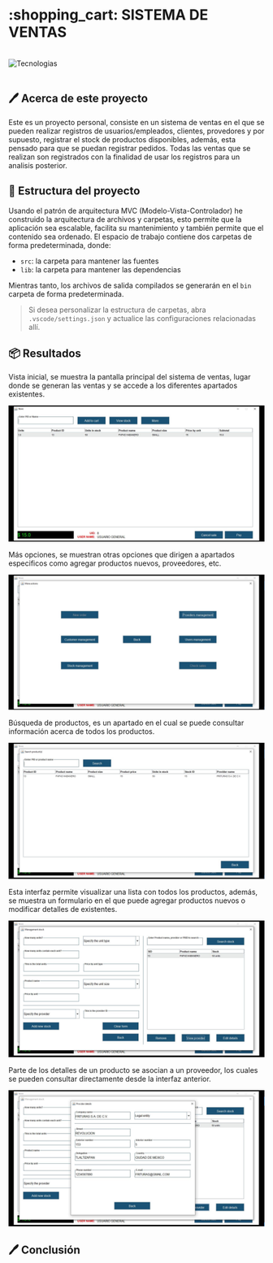 <h1 align="left"> :shopping_cart: SISTEMA DE VENTAS </h1>

<br><img align="left" src="https://skillicons.dev/icons?i=vscode,java,mysql,github,git" height="37" alt="Tecnologias"><br><br>

## :pen: Acerca de este proyecto

Este es un proyecto personal, consiste en un sistema de ventas en el que se pueden realizar registros de usuarios/empleados, clientes, provedores y por supuesto, registrar el stock de productos disponibles, además, esta pensado para que se puedan registrar pedidos. Todas las ventas que se realizan son registrados con la finalidad de usar los registros para un analisis posterior.

## :hammer: Estructura del proyecto

Usando el patrón de arquitectura MVC (Modelo-Vista-Controlador) he construido la arquitectura de archivos y carpetas, esto permite que la aplicación sea escalable, facilita su mantenimiento y también permite que el contenido sea ordenado. El espacio de trabajo contiene dos carpetas de forma predeterminada, donde:

- `src`: la carpeta para mantener las fuentes
- `lib`: la carpeta para mantener las dependencias

Mientras tanto, los archivos de salida compilados se generarán en el `bin` carpeta de forma predeterminada.

> Si desea personalizar la estructura de carpetas, abra `.vscode/settings.json` y actualice las configuraciones relacionadas allí.

## :package: Resultados

Vista inicial, se muestra la pantalla principal del sistema de ventas, lugar donde se generan las ventas y se accede a los diferentes apartados existentes.

<p align="center">
  <img src="https://raw.githubusercontent.com/samoel-andres/crud_java_mariadb/main/evidence/home.JPG" alt="Vista inicial">
</p>

Más opciones, se muestran otras opciones que dirigen a apartados especificos como agregar productos nuevos, proveedores, etc.

<p align="center">
  <img src="https://raw.githubusercontent.com/samoel-andres/crud_java_mariadb/main/evidence/more_options.JPG" alt="Más opciones">
</p>

Búsqueda de productos, es un apartado en el cual se puede consultar información acerca de todos los productos.

<p align="center">
  <img src="https://raw.githubusercontent.com/samoel-andres/crud_java_mariadb/main/evidence/search_product.JPG" alt="Consultar productos">
</p>

Esta interfaz permite visualizar una lista con todos los productos, además, se muestra un formulario en el que puede agregar productos nuevos o modificar detalles de existentes.

<p align="center">
  <img src="https://raw.githubusercontent.com/samoel-andres/crud_java_mariadb/main/evidence/view_stock.JPG" alt="Ver stock">
</p>

Parte de los detalles de un producto se asocian a un proveedor, los cuales se pueden consultar directamente desde la interfaz anterior.

<p align="center">
  <img src="https://raw.githubusercontent.com/samoel-andres/crud_java_mariadb/main/evidence/details_of_provider.JPG" alt="Detalles del proveedor">
</p>

## :pen: Conclusión

